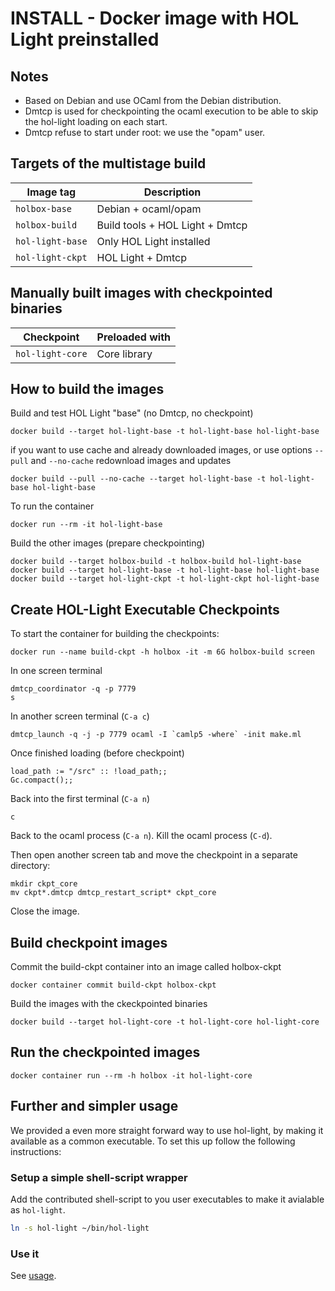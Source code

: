 INSTALL - Docker image with HOL Light preinstalled
========================================

## Notes

- Based on Debian and use OCaml from the Debian distribution.
- Dmtcp is used for checkpointing the ocaml execution to be able to skip the hol-light loading on each start.
- Dmtcp refuse to start under root: we use the "opam" user.

## Targets of the multistage build

| Image tag         | Description                            |
|----------------   |-------------------------------------   |
| `holbox-base`     | Debian + ocaml/opam                    |
| `holbox-build`    | Build tools + HOL Light + Dmtcp        |
| `hol-light-base`  | Only HOL Light installed               |
| `hol-light-ckpt`  | HOL Light + Dmtcp                      |

## Manually built images with checkpointed binaries

| Checkpoint                | Preloaded with                 |
|------------------------   |-----------------------------   |
| `hol-light-core`          | Core library                   |

## How to build the images

Build and test HOL Light "base" (no Dmtcp, no checkpoint)
```
docker build --target hol-light-base -t hol-light-base hol-light-base
```
if you want to use cache and already downloaded images, or use options
`--pull` and `--no-cache` redownload images and updates
```
docker build --pull --no-cache --target hol-light-base -t hol-light-base hol-light-base
```
To run the container
```
docker run --rm -it hol-light-base
```

Build the other images (prepare checkpointing)
```
docker build --target holbox-build -t holbox-build hol-light-base
docker build --target hol-light-base -t hol-light-base hol-light-base
docker build --target hol-light-ckpt -t hol-light-ckpt hol-light-base
```

## Create HOL-Light Executable Checkpoints

To start the container for building the checkpoints:
```
docker run --name build-ckpt -h holbox -it -m 6G holbox-build screen
```

In one screen terminal
```
dmtcp_coordinator -q -p 7779
s
```

In another screen terminal (`C-a c`)
```
dmtcp_launch -q -j -p 7779 ocaml -I `camlp5 -where` -init make.ml
```
Once finished loading (before checkpoint)
```
load_path := "/src" :: !load_path;;
Gc.compact();;
```

Back into the first terminal (`C-a n`)
```
c
```

Back to the ocaml process (`C-a n`).
Kill the ocaml process (`C-d`).

Then open another screen tab and move the checkpoint in a separate
directory:
```
mkdir ckpt_core
mv ckpt*.dmtcp dmtcp_restart_script* ckpt_core
```

Close the image.

## Build checkpoint images
Commit the build-ckpt container into an image called holbox-ckpt
```
docker container commit build-ckpt holbox-ckpt
```

Build the images with the ckeckpointed binaries
```
docker build --target hol-light-core -t hol-light-core hol-light-core
```

## Run the checkpointed images
```
docker container run --rm -h holbox -it hol-light-core
```

## Further and simpler usage
We provided a even more straight forward way to use hol-light, by making it available as a common executable.
To set this up follow the following instructions:

### Setup a simple shell-script wrapper
Add the contributed shell-script to you user executables to make it avialable as `hol-light`.
```bash
ln -s hol-light ~/bin/hol-light
```

### Use it
See [usage](USAGE.md).
